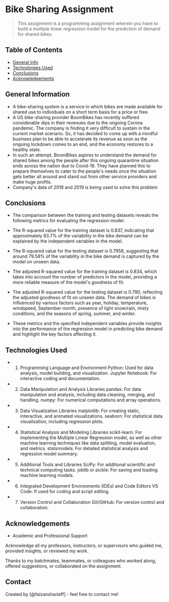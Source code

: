 # Bike Sharing Assignment
> This assignment is a programming assignment wherein you have to build a multiple linear regression model for the prediction of demand for shared bikes.


## Table of Contents
* [General Info](#general-information)
* [Technologies Used](#technologies-used)
* [Conclusions](#conclusions)
* [Acknowledgements](#acknowledgements)

<!-- You can include any other section that is pertinent to your problem -->

## General Information
- A bike-sharing system is a service in which bikes are made available for shared use to individuals on a short term basis for a price or free. 
- A US bike-sharing provider BoomBikes has recently suffered considerable dips in their revenues due to the ongoing Corona pandemic. The company is finding it very difficult to sustain in the current market scenario. So, it has decided to come up with a mindful business plan to be able to accelerate its revenue as soon as the ongoing lockdown comes to an end, and the economy restores to a healthy state.
- In such an attempt, BoomBikes aspires to understand the demand for shared bikes among the people after this ongoing quarantine situation ends across the nation due to Covid-19. They have planned this to prepare themselves to cater to the people's needs once the situation gets better all around and stand out from other service providers and make huge profits.
- Company's data of 2018 and 2019 is being used to solve this problem

<!-- You don't have to answer all the questions - just the ones relevant to your project. -->

## Conclusions
- The comparison between the training and testing datasets reveals the following metrics for evaluating the regression model:
- The R-squared value for the training dataset is 0.837, indicating that approximately 83.7% of the variability in the bike demand can be explained by the independent variables in the model.

- The R-squared value for the testing dataset is 0.7958, suggesting that around 79.58% of the variability in the bike demand is captured by the model on unseen data.

- The adjusted R-squared value for the training dataset is 0.834, which takes into account the number of predictors in the model, providing a more reliable measure of the model's goodness of fit.

- The adjusted R-squared value for the testing dataset is 0.790, reflecting the adjusted goodness of fit on unseen data. The demand of bikes is influenced by various factors such as year, holiday, temperature, windspeed, September month, presence of light snow/rain, misty conditions, and the seasons of spring, summer, and winter.

- These metrics and the specified independent variables provide insights into the performance of the regression model in predicting bike demand and highlight the key factors affecting it.
<!-- You don't have to answer all the questions - just the ones relevant to your project. -->


## Technologies Used
- 1. Programming Language and Environment
Python: Used for data analysis, model building, and visualization.
Jupyter Notebook: For interactive coding and documentation.
- 2. Data Manipulation and Analysis Libraries
pandas: For data manipulation and analysis, including data cleaning, merging, and handling.
numpy: For numerical computations and array operations.
- 3. Data Visualization Libraries
matplotlib: For creating static, interactive, and animated visualizations.
seaborn: For statistical data visualization, including regression plots.
- 4. Statistical Analysis and Modeling Libraries
scikit-learn: For implementing the Multiple Linear Regression model, as well as other machine learning techniques like data splitting, model evaluation, and metrics.
statsmodels: For detailed statistical analysis and regression model summary.
- 5. Additional Tools and Libraries
SciPy: For additional scientific and technical computing tasks.
joblib or pickle: For saving and loading machine learning models.
- 6. Integrated Development Environments (IDEs) and Code Editors
VS Code: If used for coding and script editing.
- 7. Version Control and Collaboration
Git/GitHub: For version control and collaboration.


## Acknowledgements

- Academic and Professional Support

Acknowledge all my professors, instructors, or supervisors who guided me, provided insights, or reviewed my work.

Thanks to my batchmates, teammates, or colleagues who worked along, offered suggestions, or collaborated on the assignment.


## Contact
Created by [@faizansharieff] - feel free to contact me!


<!-- Optional -->
<!-- ## License -->
<!-- This project is open source and available under the [... License](). -->

<!-- You don't have to include all sections - just the one's relevant to your project -->